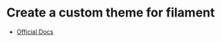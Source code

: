# Create a custom theme for filament

- [Official Docs](https://filamentphp.com/docs/3.x/panels/themes#creating-a-custom-theme)